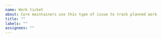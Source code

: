```yaml
---
name: Work ticket
about: Core maintainers use this type of issue to track planned work
title: ""
labels: ""
assignees: ""
---
```

